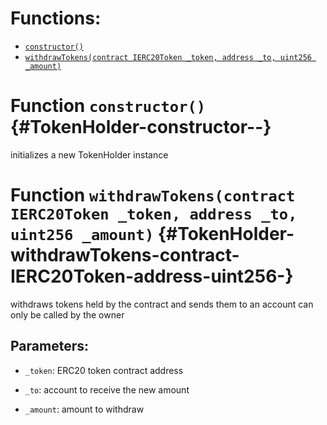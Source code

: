 

# Functions:
- [`constructor()`](#TokenHolder-constructor--)
- [`withdrawTokens(contract IERC20Token _token, address _to, uint256 _amount)`](#TokenHolder-withdrawTokens-contract-IERC20Token-address-uint256-)


# Function `constructor()` {#TokenHolder-constructor--}
initializes a new TokenHolder instance
# Function `withdrawTokens(contract IERC20Token _token, address _to, uint256 _amount)` {#TokenHolder-withdrawTokens-contract-IERC20Token-address-uint256-}
withdraws tokens held by the contract and sends them to an account
can only be called by the owner

## Parameters:
- `_token`:   ERC20 token contract address

- `_to`:      account to receive the new amount

- `_amount`:  amount to withdraw

